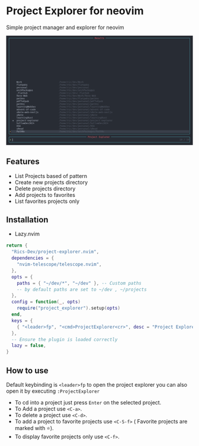 # Project Explorer for neovim

Simple project manager and explorer for neovim

![Screenshot](./doc/Screenshot1.png)

## Features

- List Projects based of pattern
- Create new projects directory
- Delete projects directory
- Add projects to favorites
- List favorites projects only

## Installation

- Lazy.nvim

```lua
return {
  "Rics-Dev/project-explorer.nvim",
  dependencies = {
    "nvim-telescope/telescope.nvim",
  },
  opts = {
    paths = { "~/dev/*", "~/dev" }, -- Custom paths
    -- by default paths are set to ~/dev , ~/projects
  },
  config = function(_, opts)
    require("project_explorer").setup(opts)
  end,
  keys = {
    { "<leader>fp", "<cmd>ProjectExplorer<cr>", desc = "Project Explorer" },
  },
  -- Ensure the plugin is loaded correctly
  lazy = false,
}
```

## How to use

Default keybinding is `<leader>fp` to open the project explorer
you can also open it by executing `:ProjectExplorer`

- To cd into a project just press `Enter` on the selected project.
- To Add a project use `<C-a>`.
- To delete a project use `<C-d>`.
- To add a project to favorite projects use `<C-S-f>` ( Favorite projects are marked with ⭐).
- To display favorite projects only use `<C-f>`.
